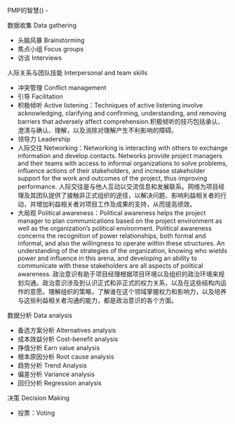 PMP的智慧() - 

数据收集 Data gathering

- 头脑风暴 Brainstorming
- 焦点小组 Focus groups
- 访谈 Interviews

人际关系与团队技能 Interpersonal and team skills

- 冲突管理 Conflict management
- 引导 Facilitation
- 积极倾听 Active listening：Techniques of active listening involve acknowledging, clarifying and confirming, understanding,
and removing barriers that adversely affect comprehension.积极倾听的技巧包括承认、澄清与确认、理解，以及消除对理解产生不利影响的障碍。
- 领导力 Leadership
- 人际交往 Networking：Networking is interacting with others to exchange information and develop contacts. Networks
provide project managers and their teams with access to informal organizations to solve problems, influence
actions of their stakeholders, and increase stakeholder support for the work and outcomes of the project, thus
improving performance. 人际交往是与他人互动以交流信息和发展联系。网络为项目经理及其团队提供了接触非正式组织的途径，以解决问题、影响利益相关者的行动，并增加利益相关者对项目工作及成果的支持，从而提高绩效。
- 大局观 Political awareness：Political awareness helps the project manager to plan communications based on the project
environment as well as the organization’s political environment. Political awareness concerns the recognition of
power relationships, both formal and informal, and also the willingness to operate within these structures. An
understanding of the strategies of the organization, knowing who wields power and influence in this arena, and
developing an ability to communicate with these stakeholders are all aspects of political awareness.
政治意识有助于项目经理根据项目环境以及组织的政治环境来规划沟通。政治意识涉及到认识正式和非正式的权力关系，以及在这些结构内运作的意愿。理解组织的策略，了解谁在这个领域掌握权力和影响力，以及培养与这些利益相关者沟通的能力，都是政治意识的各个方面。

数据分析 Data analysis

- 备选方案分析 Alternatives analysis
- 成本效益分析 Cost-benefit analysis
- 挣值分析 Earn value analysis
- 根本原因分析 Root cause analysis
- 趋势分析 Trend Analysis
- 偏差分析 Variance analysis
- 回归分析 Regression analysis

决策 Decision Making
- 投票：Voting
